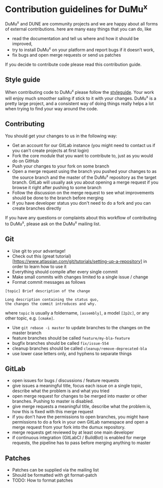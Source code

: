 # Contribution guidelines for DuMu<sup>x</sup>

DuMu<sup>x</sup> and DUNE are community projects and we are happy about all forms of external contributions.
here are many easy things that you can do, like

* read the documentation and tell us where and how it should be improved,
* try to install DuMu<sup>x</sup> on your platform and report bugs if it doesn’t work,
* fix bugs and open merge requests or send us patches

If you decide to contribute code please read this contribution guide.

## Style guide
When contributing code to DuMu<sup>x</sup> please follow the [styleguide](doc/styleguide.md). Your work will enjoy much smoother sailing if stick to it with your changes. DuMu<sup>x</sup> is a pretty large project, and a consistent way of doing things really helps a lot when trying to find your way around the code.

## Contributing

You should get your changes to us in the following way:

* Get an account for our GitLab instance (you might need to contact us if you can't create projects at first login)
* Fork the core module that you want to contribute to, just as you would do on GitHub
* Push your changes to your fork on some branch
* Open a merge request using the branch you pushed your changes to as the source branch and the master of the DuMu<sup>x</sup> repository
  as the target branch. GitLab will usually ask you about opening a merge request if you browse it right after pushing to some branch
* Follow the discussion on the merge request to see what improvements should be done to the branch before merging
* If you have developer status you don't need to do a fork and you can create branches directly

If you have any questions or complaints about this workflow of contributing to DuMu<sup>x</sup>, please ask on the
DuMu<sup>x</sup> mailing list.

## Git
* Use git to your advantage!
* Check out this (great tutorial)[https://www.atlassian.com/git/tutorials/setting-up-a-repository] in order to learn how to use it
* Everything should compile after every single commit
* Make small commits with changes limited to a single issue / change
* Format commit messages as follows
```
[topic] Brief description of the change

Long description containing the status quo,
the changes the commit introduces and why.
```
where `topic` is usually a foldername, `[assembly]`, a model `[2p2c]`, or any other topic, e.g. `[cmake]`.

* Use `git rebase -i master` to update branches to the changes on the master branch
* feature branches should be called `feature/my-bla-feature`
* bugfix branches should be called `fix/issue-554`
* cleanup branches should be called `cleanup/remove-deprecated-bla`
* use lower case letters only, and hyphens to separate things

## GitLab
* open issues for bugs / discussions / feature requests
* give issues a meaningful title, focus each issue on a single topic, describe what the problem is and what you tried
* open merge request for changes to be merged into master or other branches. Pushing to master is disabled.
* give merge requests a meaningful title, describe what the problem is, how this is fixed with this merge request
* if you don't have the permissions to open branches, you might have permissions to do a fork in your own GitLab namespace and open a merge request from your fork into the dumux repository.
* merge requests get reviewed by at least one main developer
* if continuous integration (GitLabCI / BuildBot) is enabled for merge requests, the pipeline has to pass before merging anything to master

## Patches

* Patches can be supplied via the mailing list
* Should be formatted with git format-patch
* TODO: How to format patches
